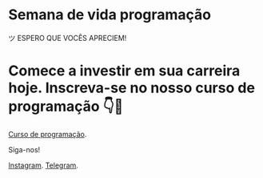 <h1>Semana de vida programação</h1>
ツ ESPERO QUE VOCÊS APRECIEM!

<h1>Comece a investir em sua carreira hoje. Inscreva-se no nosso curso de programação 👇🚀
</h1>

<a href="https://programadordesignerpro.com.br/">Curso de programação</a>.

Siga-nos!

<a href="https://www.instagram.com/duancostaoficial?igsh=MWc1MnBsdDZ5aXdsOA==">Instagram</a>.
<a href="https://telegram.org/dl">Telegram</a>.
